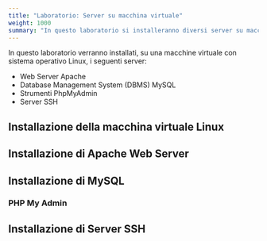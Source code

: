 ```yaml
---
title: "Laboratorio: Server su macchina virtuale"
weight: 1000
summary: "In questo laboratorio si installeranno diversi server su macchina virtuale Linux."
---
```


In questo laboratorio verranno installati, su una macchine virtuale con
sistema operativo Linux, i seguenti server:

* Web Server Apache
* Database Management System (DBMS) MySQL
* Strumenti PhpMyAdmin
* Server SSH

## Installazione della macchina virtuale Linux

## Installazione di Apache Web Server

## Installazione di MySQL

### PHP My Admin

## Installazione di Server SSH